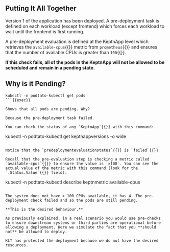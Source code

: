 ## Putting It All Together

Version 1 of the application has been deployed. A pre-deployment task is defined on each workload (except frontend) which forces each workload to wait until the frontend is first running.

A pre-deployment evaluation is defined at the KeptnApp level which retrieves the `available-cpus`{{}} metric from `prometheus`{{}} and ensures that the number of available CPUs is greater than `100`{{}}.

**If this check fails, all of the pods in the KeptnApp will not be allowed to be scheduled and remain in a pending state.**

## Why is it Pending?

```
kubectl -n podtato-kubectl get pods
```{{exec}}

Shows that all pods are pending. Why?

Because the pre-deployment task failed. 

You can check the status of any `KeptnApp`{{}} with this command:

```
kubectl -n podtato-kubectl get keptnappversions -o wide
```{{exec}}

Notice that the `predeploymentevaluationstatus`{{}} is `failed`{{}}

Recall that the pre-evaluation step is checking a metric called `available-cpus`{{}} to ensure the value is `>100`. You can see the actual value of the metric with this command (look for the `.Status.Value`{{}} field):

```
kubectl -n podtato-kubectl describe keptnmetric available-cpus
```{{exec}}

The system does not have > 100 CPUs available, it has 4. The pre-deployment check failed and so the pods are still pending.

**This is the desired behaviour.**

As previously explained, in a real scenario you would use pre-checks to ensure downstream systems or third parties are operational before allowing a deployment. Here we simulate the fact that you **should not** be allowed to deploy.

KLT has protected the deployment because we do not have the desired resources.